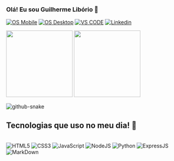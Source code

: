 ### Olá! Eu sou Guilherme Libório 👋

[![OS Mobile](https://img.shields.io/badge/Android-3DDC84?style=for-the-badge&logo=android&logoColor=white)]()
[![OS Desktop](https://img.shields.io/badge/Windows-0078D6?style=for-the-badge&logo=windows&logoColor=white)]()
[![VS CODE](https://img.shields.io/badge/Visual_Studio_Code-0078D4?style=for-the-badge&logo=visual%20studio%20code&logoColor=white)]()
[![Linkedin](https://img.shields.io/badge/LinkedIn-0077B5?style=for-the-badge&logo=linkedin&logoColor=whit)](https://www.linkedin.com/in/guiliborio/)

<img height="180em" src="https://github-readme-stats-devliborio.vercel.app/api?username=devliborio&show_icons=true&theme=vision-friendly-dark&include_all_commits=true&count_private=true"/> <img height="180em" src="https://github-readme-stats-devliborio.vercel.app/api/top-langs/?username=devliborio&layout=compact&langs_count=7&theme=vision-friendly-dark"/>

<picture>
  <source media="(prefers-color-scheme: dark)" srcset="github-snake-dark.svg">
  <source media="(prefers-color-scheme: light)" srcset="github-snake.svg">
  <img alt="github-snake" src="github-snake.svg">
</picture>

## Tecnologias que uso no meu dia! 👾

<div style="display: inline-block"><br/>
    <img alt="HTML5" src="https://img.shields.io/badge/HTML5-E34F26?style=for-the-badge&logo=html5&logoColor=white"/>
    <img alt="CSS3" src="https://img.shields.io/badge/CSS3-1572B6?style=for-the-badge&logo=css3&logoColor=white"/>
    <img alt="JavaScript" src="https://img.shields.io/badge/JavaScript-323330?style=for-the-badge&logo=javascript&logoColor=F7DF1E"/>
    <img alt="NodeJS" src="https://img.shields.io/badge/Node.js-43853D?style=for-the-badge&logo=node.js&logoColor=white"/>
    <img alt="Python" src="https://img.shields.io/badge/Python-14354C?style=for-the-badge&logo=python&logoColor=white"/>
    <img alt="ExpressJS" src="https://img.shields.io/badge/Express.js-404D59?style=for-the-badge"/>
    <img alt="MarkDown" src="https://img.shields.io/badge/Markdown-000000?style=for-the-badge&logo=markdown&logoColor=white"/>
</div>

